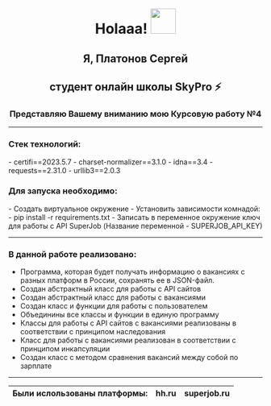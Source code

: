 <h1 align="center">Holaaa! <img src="https://media.giphy.com/media/hvRJCLFzcasrR4ia7z/giphy.gif" width="50"></h1>

<h2 align="center">Я, Платонов Сергей</h2>
<h2 align="center">студент онлайн школы SkyPro ⚡</h2>
<h3 align="center">Представляю Вашему вниманию мою Курсовую работу №4</h3>

***

<h3>Стек технологий:</h3>
- certifi==2023.5.7
- charset-normalizer==3.1.0
- idna==3.4
- requests==2.31.0
- urllib3==2.0.3

<h3>Для запуска необходимо:</h3>
- Cоздать виртуальное окружение
- Установить зависимости комнадой:
- pip install -r requirements.txt
- Записать в переменное окружение ключ для работы с API SuperJob (Название переменной - SUPERJOB_API_KEY)

***

<h3>В данной работе реализовано:</h3>

- Программа, которая будет получать информацию о вакансиях с разных платформ в России, сохранять ее в JSON-файл.
- Создан абстрактный класс для работы с API сайтов
- Создан абстрактный класс для работы с вакансиями
- Создан класс и функции для работы с пользователем
- Объединины все классы и функции в единую программу
- Классы для работы с API сайтов с вакансиями реализованы в соответствии с принципом наследования
- Класс для работы с вакансиями реализован в соответствии с принципом инкапсуляции
- Создан класс с методом сравнения вакансий между собой по зарплате

***

| Были ислользованы платформы: | hh.ru | superjob.ru |
|:-----------------------------|:-----:|:-----------:|
